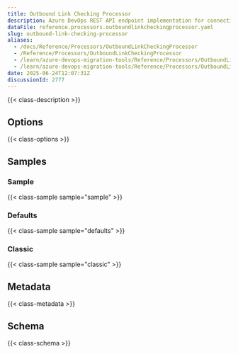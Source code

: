```yaml
---
title: Outbound Link Checking Processor
description: Azure DevOps REST API endpoint implementation for connecting to Azure DevOps organizations. Provides HTTP client access and pipeline-related API operations for migration scenarios.
dataFile: reference.processors.outboundlinkcheckingprocessor.yaml
slug: outbound-link-checking-processor
aliases:
  - /docs/Reference/Processors/OutboundLinkCheckingProcessor
  - /Reference/Processors/OutboundLinkCheckingProcessor
  - /learn/azure-devops-migration-tools/Reference/Processors/OutboundLinkCheckingProcessor
  - /learn/azure-devops-migration-tools/Reference/Processors/OutboundLinkCheckingProcessor/index.md
date: 2025-06-24T12:07:31Z
discussionId: 2777
---
```


{{< class-description >}}

## Options

{{< class-options >}}

## Samples

### Sample

{{< class-sample sample="sample" >}}

### Defaults

{{< class-sample sample="defaults" >}}

### Classic

{{< class-sample sample="classic" >}}

## Metadata

{{< class-metadata >}}

## Schema

{{< class-schema >}}
